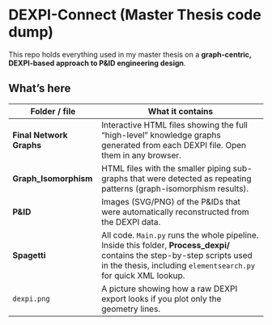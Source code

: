 # DEXPI-Connect (Master Thesis code dump)

This repo holds everything used in my master thesis on a **graph-centric, DEXPI-based approach to P&ID engineering design**.

## What’s here

| Folder / file            | What it contains |
|--------------------------|------------------|
| **Final Network Graphs** | Interactive HTML files showing the full “high-level” knowledge graphs generated from each DEXPI file. Open them in any browser. |
| **Graph_Isomorphism**    | HTML files with the smaller piping sub-graphs that were detected as repeating patterns (graph-isomorphism results). |
| **P&ID**                 | Images (SVG/PNG) of the P&IDs that were automatically reconstructed from the DEXPI data. |
| **Spagetti**             | All code. `Main.py` runs the whole pipeline. Inside this folder, **Process_dexpi/** contains the step-by-step scripts used in the thesis, including `elementsearch.py` for quick XML lookup. |
| `dexpi.png`              | A picture showing how a raw DEXPI export looks if you plot only the geometry lines. |

